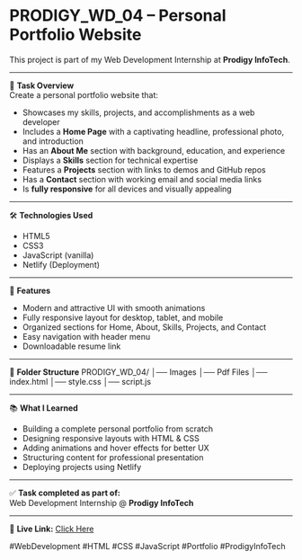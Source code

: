 # PRODIGY_WD_04 – Personal Portfolio Website

This project is part of my Web Development Internship at **Prodigy InfoTech**.

---

📌 **Task Overview**  
Create a personal portfolio website that:
- Showcases my skills, projects, and accomplishments as a web developer  
- Includes a **Home Page** with a captivating headline, professional photo, and introduction  
- Has an **About Me** section with background, education, and experience  
- Displays a **Skills** section for technical expertise  
- Features a **Projects** section with links to demos and GitHub repos  
- Has a **Contact** section with working email and social media links  
- Is **fully responsive** for all devices and visually appealing  

---

🛠 **Technologies Used**
- HTML5  
- CSS3  
- JavaScript (vanilla)  
- Netlify (Deployment)  

---

🎯 **Features**
- Modern and attractive UI with smooth animations  
- Fully responsive layout for desktop, tablet, and mobile  
- Organized sections for Home, About, Skills, Projects, and Contact  
- Easy navigation with header menu  
- Downloadable resume link  

---

📂 **Folder Structure**
PRODIGY_WD_04/
│── Images
│── Pdf Files
│── index.html
│── style.css
│── script.js

---

📚 **What I Learned**
- Building a complete personal portfolio from scratch  
- Designing responsive layouts with HTML & CSS  
- Adding animations and hover effects for better UX  
- Structuring content for professional presentation  
- Deploying projects using Netlify  

---

✅ **Task completed as part of:**  
Web Development Internship @ **Prodigy InfoTech**

---

🔗 **Live Link:** [Click Here](https://nikhilrsingh-portfolio.netlify.app/)

#WebDevelopment #HTML #CSS #JavaScript #Portfolio #ProdigyInfoTech